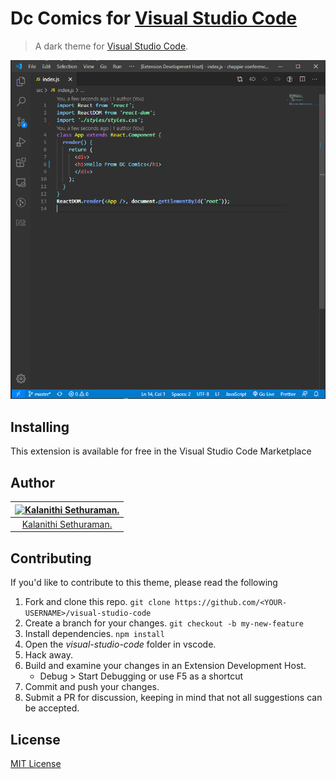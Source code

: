 # Dc Comics for [Visual Studio Code](http://code.visualstudio.com)

> A dark theme for [Visual Studio Code](http://code.visualstudio.com).

![Screenshot](./screenshot.PNG)

## Installing

This extension is available for free in the Visual Studio Code Marketplace  


## Author

[![Kalanithi Sethuraman.](https://kalanithi.dev/kalanithi.png)](https://github.com/IAmNithi) |
:---: |
[Kalanithi Sethuraman.](https://github.com/IAmNithi) |

## Contributing

If you'd like to contribute to this theme, please read the following

1. Fork and clone this repo. `git clone https://github.com/<YOUR-USERNAME>/visual-studio-code`
2. Create a branch for your changes. `git checkout -b my-new-feature`
3. Install dependencies. `npm install`
4. Open the *visual-studio-code* folder in vscode.
5. Hack away.
6. Build and examine your changes in an Extension Development Host.
    * Debug > Start Debugging or use F5 as a shortcut
7. Commit and push your changes.
8. Submit a PR for discussion, keeping in mind that not all suggestions can be accepted.

## License

[MIT License](./LICENSE)
